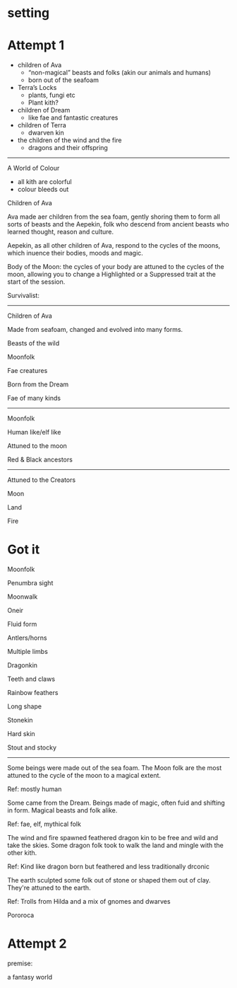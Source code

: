 # setting

# Attempt 1

- children of Ava
    - “non-magical” beasts and folks (akin our animals and humans)
    - born out of the seafoam
- Terra’s Locks
    - plants, fungi etc
    - Plant kith?
- children of Dream
    - like fae and fantastic creatures
- children of Terra
    - dwarven kin
- the children of the wind and the fire
    - dragons and their offspring

---

A World of Colour

- all kith are colorful
- colour bleeds out

Children of Ava

Ava made aer children from the sea foam, gently shoring them to form all sorts of beasts and the Aepekin, folk who descend from ancient beasts who learned thought, reason and culture.

Aepekin, as all other children of Ava, respond to the cycles of the moons, which inuence their bodies, moods and magic.

Body of the Moon: the cycles of your body are attuned to the cycles of the moon, allowing you to change a Highlighted or a Suppressed trait at the start of the session.

Survivalist: 

---

Children of Ava

Made from seafoam, changed and evolved into many forms.

Beasts of the wild

Moonfolk

Fae creatures

Born from the Dream

Fae of many kinds

---

Moonfolk

Human like/elf like

Attuned to the moon

Red & Black ancestors

---

Attuned to the Creators

Moon

Land

Fire

# Got it

Moonfolk

Penumbra sight

Moonwalk

Oneir

Fluid form

Antlers/horns

Multiple limbs

Dragonkin

Teeth and claws

Rainbow feathers

Long shape

Stonekin

Hard skin

Stout and stocky

---

Some beings were made out of the sea foam. The Moon folk are the most attuned to the cycle of the moon to a magical extent.

Ref: mostly human 

Some came from the Dream. Beings made of magic, often fuid and shifting in form. Magical beasts and folk alike.

Ref: fae, elf, mythical folk

The wind and fire spawned feathered dragon kin to be free and wild and take the skies. Some dragon folk took to walk the land and mingle with the other kith.

Ref: Kind like dragon born but feathered and less traditionally drconic

The earth sculpted some folk out of stone or shaped them out of clay. They're attuned to the earth.

Ref: Trolls from Hilda and a mix of gnomes and dwarves

Pororoca

# Attempt 2

premise: 

a fantasy world